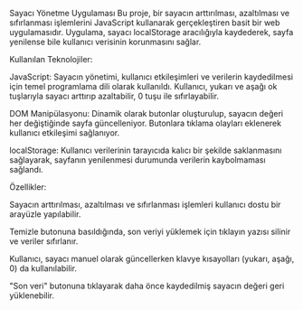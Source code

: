 Sayacı Yönetme Uygulaması
Bu proje, bir sayacın arttırılması, azaltılması ve sıfırlanması işlemlerini JavaScript kullanarak gerçekleştiren basit bir web uygulamasıdır. Uygulama, sayacı localStorage aracılığıyla kaydederek, sayfa yenilense bile kullanıcı verisinin korunmasını sağlar.

Kullanılan Teknolojiler:

JavaScript: Sayacın yönetimi, kullanıcı etkileşimleri ve verilerin kaydedilmesi için temel programlama dili olarak kullanıldı. Kullanıcı, yukarı ve aşağı ok tuşlarıyla sayacı arttırıp azaltabilir, 0 tuşu ile sıfırlayabilir.

DOM Manipülasyonu: Dinamik olarak butonlar oluşturulup, sayacın değeri her değiştiğinde sayfa güncelleniyor. Butonlara tıklama olayları eklenerek kullanıcı etkileşimi sağlanıyor.

localStorage: Kullanıcı verilerinin tarayıcıda kalıcı bir şekilde saklanmasını sağlayarak, sayfanın yenilenmesi durumunda verilerin kaybolmaması sağlandı.

Özellikler:

Sayacın arttırılması, azaltılması ve sıfırlanması işlemleri kullanıcı dostu bir arayüzle yapılabilir.

Temizle butonuna basıldığında, son veriyi yüklemek için tıklayın yazısı silinir ve veriler sıfırlanır.

Kullanıcı, sayacı manuel olarak güncellerken klavye kısayolları (yukarı, aşağı, 0) da kullanılabilir.

"Son veri" butonuna tıklayarak daha önce kaydedilmiş sayacın değeri geri yüklenebilir.
